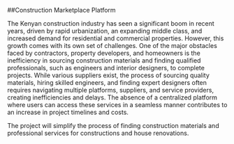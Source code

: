 
##Construction Marketplace Platform

The Kenyan construction industry has seen a significant boom in recent years, driven by rapid urbanization, an expanding middle class, and increased demand for residential and commercial properties. However, this growth comes with its own set of challenges. 
One of the major obstacles faced by contractors, property developers, and homeowners is the inefficiency in sourcing construction materials and finding qualified professionals, such as engineers and interior designers, to complete projects. While various suppliers exist, the process of sourcing quality materials, hiring skilled engineers, and finding expert designers often requires navigating multiple platforms, suppliers, and service providers, creating inefficiencies and delays. The absence of a centralized platform where users can access these services in a seamless manner contributes to an increase in project timelines and costs.

The project will simplify  the process of finding construction materials and professional services for constructions and house renovations.
